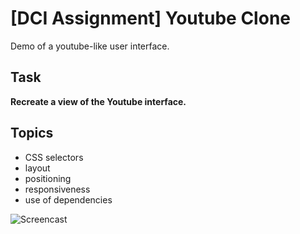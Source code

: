 # [DCI Assignment] Youtube Clone

Demo of a youtube-like user interface.

## Task
**Recreate a view of the Youtube interface.**

## Topics
- CSS selectors
- layout
- positioning
- responsiveness
- use of dependencies

![Screencast](./screencast.gif)
